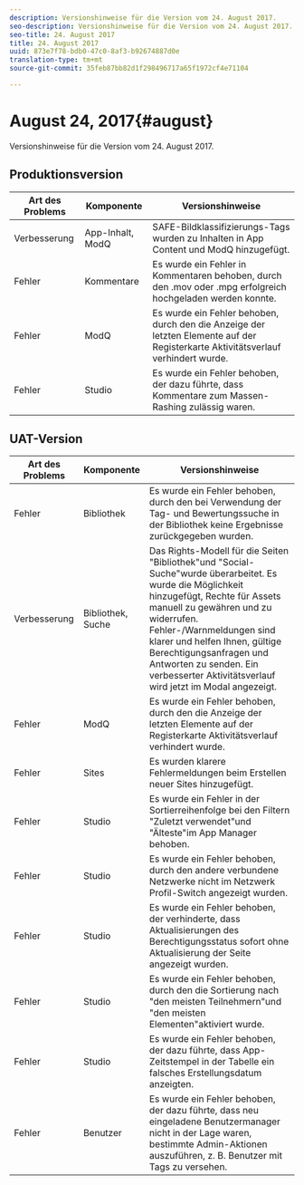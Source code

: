 ```yaml
---
description: Versionshinweise für die Version vom 24. August 2017.
seo-description: Versionshinweise für die Version vom 24. August 2017.
seo-title: 24. August 2017
title: 24. August 2017
uuid: 873e7f78-bdb0-47c0-8af3-b92674887d0e
translation-type: tm+mt
source-git-commit: 35feb87bb82d1f298496717a65f1972cf4e71104

---
```



# August 24, 2017{#august}

Versionshinweise für die Version vom 24. August 2017.

## Produktionsversion

| **Art des Problems** | **Komponente** | **Versionshinweise** |
|---|---|---|
| Verbesserung | App-Inhalt, ModQ | SAFE-Bildklassifizierungs-Tags wurden zu Inhalten in App Content und ModQ hinzugefügt. |
| Fehler | Kommentare | Es wurde ein Fehler in Kommentaren behoben, durch den .mov oder .mpg erfolgreich hochgeladen werden konnte. |
| Fehler | ModQ | Es wurde ein Fehler behoben, durch den die Anzeige der letzten Elemente auf der Registerkarte Aktivitätsverlauf verhindert wurde. |
| Fehler | Studio | Es wurde ein Fehler behoben, der dazu führte, dass Kommentare zum Massen-Rashing zulässig waren. |

## UAT-Version

| **Art des Problems** | **Komponente** | **Versionshinweise** |
|---|---|---|
| Fehler | Bibliothek | Es wurde ein Fehler behoben, durch den bei Verwendung der Tag- und Bewertungssuche in der Bibliothek keine Ergebnisse zurückgegeben wurden. |
| Verbesserung | Bibliothek, Suche | Das Rights-Modell für die Seiten "Bibliothek"und "Social-Suche"wurde überarbeitet. Es wurde die Möglichkeit hinzugefügt, Rechte für Assets manuell zu gewähren und zu widerrufen. Fehler-/Warnmeldungen sind klarer und helfen Ihnen, gültige Berechtigungsanfragen und Antworten zu senden. Ein verbesserter Aktivitätsverlauf wird jetzt im Modal angezeigt. |
| Fehler | ModQ | Es wurde ein Fehler behoben, durch den die Anzeige der letzten Elemente auf der Registerkarte Aktivitätsverlauf verhindert wurde. |
| Fehler | Sites | Es wurden klarere Fehlermeldungen beim Erstellen neuer Sites hinzugefügt. |
| Fehler | Studio | Es wurde ein Fehler in der Sortierreihenfolge bei den Filtern "Zuletzt verwendet"und "Älteste"im App Manager behoben. |
| Fehler | Studio | Es wurde ein Fehler behoben, durch den andere verbundene Netzwerke nicht im Netzwerk Profil-Switch angezeigt wurden. |
| Fehler | Studio | Es wurde ein Fehler behoben, der verhinderte, dass Aktualisierungen des Berechtigungsstatus sofort ohne Aktualisierung der Seite angezeigt wurden. |
| Fehler | Studio | Es wurde ein Fehler behoben, durch den die Sortierung nach "den meisten Teilnehmern"und "den meisten Elementen"aktiviert wurde. |
| Fehler | Studio | Es wurde ein Fehler behoben, der dazu führte, dass App-Zeitstempel in der Tabelle ein falsches Erstellungsdatum anzeigten. |
| Fehler | Benutzer | Es wurde ein Fehler behoben, der dazu führte, dass neu eingeladene Benutzermanager nicht in der Lage waren, bestimmte Admin-Aktionen auszuführen, z. B. Benutzer mit Tags zu versehen. |

